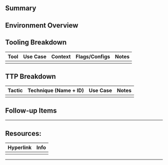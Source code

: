 ## Summary


## Environment Overview


## Tooling Breakdown

| **Tool** | **Use Case** | **Context** | **Flags/Configs** | **Notes** |
| -------- | ------------ | ----------- | ----------------- | --------- |
|          |              |             |                   |           |

## TTP Breakdown


| **Tactic** | **Technique (Name + ID)** | **Use Case** | **Notes** |
| ---------- | ------------------------- | ------------ | --------- |
|            |                           |              |           |

## Follow-up Items


***
## Resources:

| Hyperlink | Info |
| --------- | ---- |
|           |      |
***

